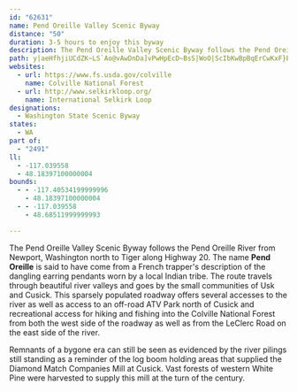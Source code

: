 ```yaml
---
id: "62631"
name: Pend Oreille Valley Scenic Byway
distance: "50"
duration: 3-5 hours to enjoy this byway
description: The Pend Oreille Valley Scenic Byway follows the Pend Oreille River from Newport, Washington north to Tiger along Highway 20. The route travels through beautiful river valleys and goes by the small communities of Usk and Cusick.
path: y|aeHfhjiUCdZK~LS`Ao@vAwDnDa]vPwHpEcD~BsS|WoO|ScIbKwBpBqErCwKxF}EfByATaAA{ASiEyAmCGy@LyA`AyA~A}C`IcBzByDrCgDvCyEfEsB~BiCnEiAjCmA`Ey@rDi@pDoAjMsBx]iGvn@eG`k@mJtbAwAdNsCpZs@tBiR`vB}KzkAwHru@{Ip_AOxDEhHnAxa@J`RpAz_@ZdMsC`lA_@zJgAl_@QxMU`JyAvX}@lIyB|OcAlFiCxKsBzHeCbIkG`PqB~D{ChHyNtVsNvPyDrDiC~AwCdCiKpLiNrNiU~TmCbDeN|MeOhP{[h\{NbN{YpQyO~I}]~SarCfaBmTpMiH~D}T|M{vCtdByCxAmCr@oC^{FRgY?exBf@gmAP_DRmA\iw@t_@iHdD_IdEcW|LcExAgALmCJsDY{AYuJsDoBk@cBOsCLkHx@g\lCmBMiC_@mT{EsF[oDHmAPmE`AqElBgC`BuCjCcAlAcIxKkBzB{B`B{CbAoERiDy@cCgAeKeHcAg@oAYiBYaENk`@dRwKnEcKxEiHrCoMfEiC`@cBKiAUmAq@uDaD}AaAs@We@EsSJ_@JiAz@sGrIw@x@oCjBgA^yV`FmJfA}C?mEQmEu@yC}@}w@cY_Ag@w@mAkBgGuFuS[{BMcBEoEKgAm@yEoAsFmBeGeAiEc@qCeA}KOeFGoFRyOCsAOcCkA{Hy@sDgGaRu@gDs@aEg@sGuBo^_A}LcBsLcC}LkFcR[kAeA_CcAeBy@gA}AsAkb@_\gC}AiAc@sBi@e@G_\mAkQe@iBLsFxBcARo@?mAQyC{@iBJy@Zo@j@i@x@gDfG_BjBoP|O}D`DoAr@sBv@uFx@{MxDyAl@}BlAiA|@}CtDeRvYeClEy@lBy^~dAiClNm@`C{@pCaBnDuBlC}A|AeSnRyCfBmCt@cCTwBIoAScCy@oPoJ}B_A_Cg@iCIyCRcCp@wShJeBjAgBdBmCrDiBfEcCpCaGdV{Rdu@w@jDaAtF}Cb\mGzf@wBrRi@nDs@dDeAtDgCjG{ArCgZ~e@y@`Bs@fC{@jBaA`AkIpCiExDk@Zy@LcAA{JyBmAFq@n@gB|DsDdFmDxCk@LcAGsA]oQwHmCy@cC_@e]q@eBWkK{C}@E_EBq]zBk^nCgCh@gCtAi}@lv@kDzAsDfAqc@bGsAZaE~A_ElC}Ar@oCd@mAJwD]_FgAwG{@aFBwBVaOrDkeBh[eFfA{Af@iCdBcxAtnAo_Ahy@_EfDgJ~G{InFgK|EssA`f@uAj@u@l@
websites:
  - url: https://www.fs.usda.gov/colville
    name: Colville National Forest
  - url: http://www.selkirkloop.org/
    name: International Selkirk Loop
designations:
  - Washington State Scenic Byway
states:
  - WA
part of:
  - "2491"
ll:
  - -117.039558
  - 48.18397100000004
bounds:
  - - -117.40534199999996
    - 48.18397100000004
  - - -117.039558
    - 48.68511999999993

---
```


The Pend Oreille Valley Scenic Byway follows the Pend Oreille River from Newport, Washington north to Tiger along Highway 20. The name __Pend Oreille__ is said to have come from a French trapper's description of the dangling earring pendants worn by a local Indian tribe. The route travels through beautiful river valleys and goes by the small communities of Usk and Cusick. This sparsely populated roadway offers several accesses to the river as well as access to an off-road ATV Park north of Cusick and recreational access for hiking and fishing into the Colville National Forest from both the west side of the roadway as well as from the LeClerc Road on the east side of the river.

Remnants of a bygone era can still be seen as evidenced by the river pilings still standing as a reminder of the log boom holding areas that supplied the Diamond Match Companies Mill at Cusick. Vast forests of western White Pine were harvested to supply this mill at the turn of the century.
